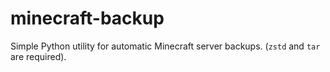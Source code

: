 # minecraft-backup

Simple Python utility for automatic Minecraft server backups.
(`zstd` and `tar` are required).